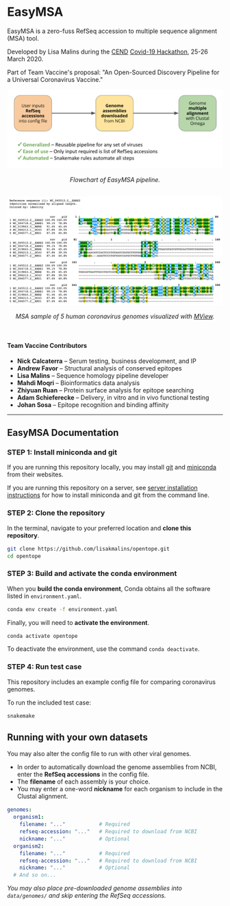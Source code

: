 # EasyMSA

EasyMSA is a zero-fuss RefSeq accession to multiple sequence alignment (MSA) tool.

Developed by Lisa Malins during the [CEND](http://cend.globalhealth.berkeley.edu/) [Covid-19 Hackathon](https://www.cendcoronavirushackathon.com/), 25-26 March 2020.

Part of Team Vaccine's proposal: "An Open-Sourced Discovery Pipeline for a Universal Coronavirus Vaccine."

<div align="center">
  <img src="images/flowchart.png" alt="Flowchart of EasyMSA pipeline" width="600px" />
  <p><i>Flowchart of EasyMSA pipeline.</i></p>
<br />
  <img src="images/alignment_sample.png" alt="MSA sample of 5 human coronavirus genomes" width="600px" />
  <p><i>MSA sample of 5 human coronavirus genomes visualized with <a href = "https://www.ebi.ac.uk/Tools/msa/mview/">MView</a>.</i></p>
</div>
<br />

#### Team Vaccine Contributors
- __Nick Calcaterra__ – Serum testing, business development, and IP
- __Andrew Favor__ – Structural analysis of conserved epitopes
- __Lisa Malins__ – Sequence homology pipeline developer
- __Mahdi Moqri__ – Bioinformatics data analysis
- __Zhiyuan Ruan__ – Protein surface analysis for epitope searching
- __Adam Schieferecke__ – Delivery, in vitro and in vivo functional testing
- __Johan Sosa__ – Epitope recognition and binding affinity



----

## EasyMSA Documentation

### STEP 1: Install miniconda and git
If you are running this repository locally, you may install [git](https://git-scm.com/downloads) and [miniconda](https://conda.io/en/latest/miniconda.html) from their websites.

If you are running this repository on a server, see [server installation instructions](docs/server_install.md) for how to install miniconda and git from the command line.

### STEP 2: Clone the repository

In the terminal, navigate to your preferred location and __clone this repository__.

```bash
git clone https://github.com/lisakmalins/opentope.git
cd opentope
```

### STEP 3: Build and activate the conda environment
When you __build the conda environment__, Conda obtains all the software listed in `environment.yaml`.
```bash
conda env create -f environment.yaml
```

Finally, you will need to __activate the environment__.
```bash
conda activate opentope
```

To deactivate the environment, use the command `conda deactivate`.

### STEP 4: Run test case
This repository includes an example config file for comparing coronavirus genomes.

To run the included test case:
```bash
snakemake
```

## Running with your own datasets
You may also alter the config file to run with other viral genomes.

- In order to automatically download the genome assemblies from NCBI, enter the __RefSeq accessions__ in the config file.
- The __filename__ of each assembly is your choice.
- You may enter a one-word __nickname__ for each organism to include in the Clustal alignment.

```yaml
genomes:
  organism1:
    filename: "..."           # Required
    refseq-accession: "..."   # Required to download from NCBI
    nickname: "..."           # Optional
  organism2:
    filename: "..."           # Required
    refseq-accession: "..."   # Required to download from NCBI
    nickname: "..."           # Optional
  # And so on...
```
_You may also place pre-downloaded genome assemblies into `data/genomes/` and skip entering the RefSeq accessions._
